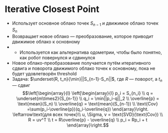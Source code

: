 # Iterative Closest Point
- Использует основное облако точек $S_{n-1}$ и движимое облако точек $S_n$
- Возвращает новое облако — преобразование, которое приводит движимое облако к основному
- + Используется как альтернатива одометрии, чтобы было понятно, как робот повернулся и сдвинулся
- Новое облако-преобразование получается путём итеративного сдвига и поворота движимого облако точек к основному, пока не будет удовлетворён threshold
- Задача: $\underset{R, t_n}{\min}||S_{n-1}-S_n||$, где $R$ — поворот, а $t_n$ — сдвиг
$$\left[\begin{array}{l}
	\left[\begin{array}{l}
		p_i = S_{n_i} \\
		q = \underset{m\times2}{S_{n-1}} \\
		q_i = \min||p_i-q||_2 \\
		\overline{p} = \text{mean}(S_n) \\
		\overline{q} = \text{mean}(S_{n-1}) \\
		\text{Cov} =\sum(p_i-\overline{p})(q_i-\overline{q})
	\end{array}\right. \leftarrow\text{для всех точек}\\
	u, \Sigma, v = \text{SVD}(\text{Cov}) \\
	R = uv^T \\
	t = R\overline{p} - \overline{q} \\
	p_i = Rp_i + t
\end{array}\right.$$

```python

```
